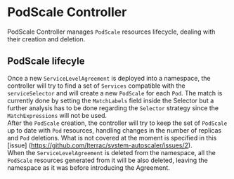 # PodScale Controller

PodScale Controller manages `PodScale` resources lifecycle, dealing with their creation and deletion. 

## PodScale lifecyle

Once a new `ServiceLevelAgreement` is deployed into a namespace, the controller will try to find a set of `Services` compatible with the `serviceSelector` and will create a new `PodScale` for each `Pod`. The match is currently done by setting the `MatchLabels` field inside the Selector but a further analysis has to be done regarding the `Selector` strategy since the `MatchExpressions` will not be used.  
After the `PodScale` creation, the controller will try to keep the set of `PodScale` up to date with `Pod` resources, handling changes in the number of replicas and `Pod` deletions. What is not covered at the moment is specified in this [issue] (https://github.com/lterrac/system-autoscaler/issues/2).  
When the `ServiceLevelAgreement` is deleted from the namespace, all the `PodScale` resources generated from it will be also deleted, leaving the namespace as it was before introducing the Agreement.
